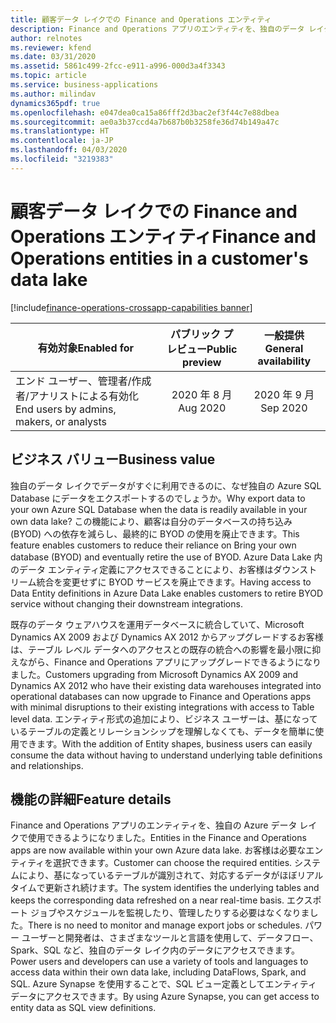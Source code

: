 ```yaml
---
title: 顧客データ レイクでの Finance and Operations エンティティ
description: Finance and Operations アプリのエンティティを、独自のデータ レイクで使用できるようになりました。 お客様は、システムがほぼリアルタイムでデータを更新している間に、必要なテーブル エンティティを選択できます。
author: relnotes
ms.reviewer: kfend
ms.date: 03/31/2020
ms.assetid: 5861c499-2fcc-e911-a996-000d3a4f3343
ms.topic: article
ms.service: business-applications
ms.author: milindav
dynamics365pdf: true
ms.openlocfilehash: e047dea0ca15a86fff2d3bac2ef3f44c7e88dbea
ms.sourcegitcommit: ae0a3b37ccd4a7b687b0b3258fe36d74b149a47c
ms.translationtype: HT
ms.contentlocale: ja-JP
ms.lasthandoff: 04/03/2020
ms.locfileid: "3219383"
---
```

# <a name="finance-and-operations-entities-in-a-customers-data-lake"></a><span data-ttu-id="c2e3a-104">顧客データ レイクでの Finance and Operations エンティティ</span><span class="sxs-lookup"><span data-stu-id="c2e3a-104">Finance and Operations entities in a customer's data lake</span></span>
[!include[finance-operations-crossapp-capabilities banner](../includes/finance-operations-crossapp-capabilities.md)]

| <span data-ttu-id="c2e3a-105">有効対象</span><span class="sxs-lookup"><span data-stu-id="c2e3a-105">Enabled for</span></span>    |  <span data-ttu-id="c2e3a-106">パブリック プレビュー</span><span class="sxs-lookup"><span data-stu-id="c2e3a-106">Public preview</span></span> | <span data-ttu-id="c2e3a-107">一般提供</span><span class="sxs-lookup"><span data-stu-id="c2e3a-107">General availability</span></span> | 
| ---------- | :----------: |:----------: |
|<span data-ttu-id="c2e3a-108">エンド ユーザー、管理者/作成者/アナリストによる有効化</span><span class="sxs-lookup"><span data-stu-id="c2e3a-108">End users by admins, makers, or analysts</span></span>|<span data-ttu-id="c2e3a-109">2020 年 8 月</span><span class="sxs-lookup"><span data-stu-id="c2e3a-109">Aug 2020</span></span>| <span data-ttu-id="c2e3a-110">2020 年 9 月</span><span class="sxs-lookup"><span data-stu-id="c2e3a-110">Sep 2020</span></span>|


## <a name="business-value"></a><span data-ttu-id="c2e3a-111">ビジネス バリュー</span><span class="sxs-lookup"><span data-stu-id="c2e3a-111">Business value</span></span>
<!-- bv start -->
<span data-ttu-id="c2e3a-112">独自のデータ レイクでデータがすぐに利用できるのに、なぜ独自の Azure SQL Database にデータをエクスポートするのでしょうか。</span><span class="sxs-lookup"><span data-stu-id="c2e3a-112">Why export data to your own Azure SQL Database when the data is readily available in your own data lake?</span></span> <span data-ttu-id="c2e3a-113">この機能により、顧客は自分のデータベースの持ち込み (BYOD) への依存を減らし、最終的に BYOD の使用を廃止できます。</span><span class="sxs-lookup"><span data-stu-id="c2e3a-113">This feature enables customers to reduce their reliance on Bring your own database (BYOD) and eventually retire the use of BYOD.</span></span> <span data-ttu-id="c2e3a-114">Azure Data Lake 内のデータ エンティティ定義にアクセスできることにより、お客様はダウンストリーム統合を変更せずに BYOD サービスを廃止できます。</span><span class="sxs-lookup"><span data-stu-id="c2e3a-114">Having access to Data Entity definitions in Azure Data Lake enables customers to retire BYOD service without changing their downstream integrations.</span></span>

<span data-ttu-id="c2e3a-115">既存のデータ ウェアハウスを運用データベースに統合していて、Microsoft Dynamics AX 2009 および Dynamics AX 2012 からアップグレードするお客様は、テーブル レベル データへのアクセスとの既存の統合への影響を最小限に抑えながら、Finance and Operations アプリにアップグレードできるようになりました。</span><span class="sxs-lookup"><span data-stu-id="c2e3a-115">Customers upgrading from Microsoft Dynamics AX 2009 and Dynamics AX 2012 who have their existing data warehouses integrated into operational databases can now upgrade to Finance and Operations apps with minimal disruptions to their existing integrations with access to Table level data.</span></span> <span data-ttu-id="c2e3a-116">エンティティ形式の追加により、ビジネス ユーザーは、基になっているテーブルの定義とリレーションシップを理解しなくても、データを簡単に使用できます。</span><span class="sxs-lookup"><span data-stu-id="c2e3a-116">With the addition of Entity shapes, business users can easily consume the data without having to understand underlying table definitions and relationships.</span></span>
<!-- bv end -->



## <a name="feature-details"></a><span data-ttu-id="c2e3a-117">機能の詳細</span><span class="sxs-lookup"><span data-stu-id="c2e3a-117">Feature details</span></span>
<!--feature detail start -->
<span data-ttu-id="c2e3a-118">Finance and Operations アプリのエンティティを、独自の Azure データ レイクで使用できるようになりました。</span><span class="sxs-lookup"><span data-stu-id="c2e3a-118">Entities in the Finance and Operations apps are now available within your own Azure data lake.</span></span> <span data-ttu-id="c2e3a-119">お客様は必要なエンティティを選択できます。</span><span class="sxs-lookup"><span data-stu-id="c2e3a-119">Customer can choose the required entities.</span></span> <span data-ttu-id="c2e3a-120">システムにより、基になっているテーブルが識別されて、対応するデータがほぼリアルタイムで更新され続けます。</span><span class="sxs-lookup"><span data-stu-id="c2e3a-120">The system identifies the underlying tables and keeps the corresponding data refreshed on a near real-time basis.</span></span> <span data-ttu-id="c2e3a-121">エクスポート ジョブやスケジュールを監視したり、管理したりする必要はなくなりました。</span><span class="sxs-lookup"><span data-stu-id="c2e3a-121">There is no need to monitor and manage export jobs or schedules.</span></span> <span data-ttu-id="c2e3a-122">パワー ユーザーと開発者は、さまざまなツールと言語を使用して、データフロー、Spark、SQL など、独自のデータ レイク内のデータにアクセスできます。</span><span class="sxs-lookup"><span data-stu-id="c2e3a-122">Power users and developers can use a variety of tools and languages to access data within their own data lake, including DataFlows, Spark, and SQL.</span></span> <span data-ttu-id="c2e3a-123">Azure Synapse を使用することで、SQL ビュー定義としてエンティティ データにアクセスできます。</span><span class="sxs-lookup"><span data-stu-id="c2e3a-123">By using Azure Synapse, you can get access to entity data as SQL view definitions.</span></span>
<!--feature detail end -->









